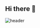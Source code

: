 ## Hi there 👋
![header](https://capsule-render.vercel.app/api?type=wave&&color=timeAuto&height=300&section=head&text=Hello!%F0%9F%A4%97)
<!--
**slowothn/slowothn** is a ✨ _special_ ✨ repository because its `README.md` (this file) appears on your GitHub profile.

Here are some ideas to get you started:

- 🔭 I’m currently working on ...
- 🌱 I’m currently learning ...
- 👯 I’m looking to collaborate on ...
- 🤔 I’m looking for help with ...
- 💬 Ask me about ...
- 📫 How to reach me: ...
- 😄 Pronouns: ...
- ⚡ Fun fact: ...
-->
